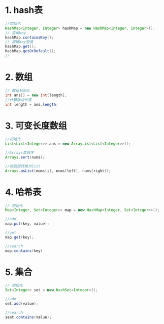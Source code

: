 # 1. hash表

```java
//初始化
HashMap<Integer, Integer> hashMap = new HashMap<Integer, Integer>();
// 查询key
hashMap.containsKey();
// 根据key查值
hashMap.get();
hashMap.getOrDefault();
//
```



# 2. 数组

```java
// 数组初始化
int ans[] = new int[length];
//计算数组长度
int length = ans.length;
```



# 3. 可变长度数组

```java
//初始化
List<List<Integer>> ans = new ArrayList<List<Integer>>();

//Arrays类排序
Arrays.sort(nums);

//将数组转换为list
Arrays.asList(nums[i], nums[left], nums[right]);
```



# 4. 哈希表

```java
// 初始化
Map<Integer, Set<Integer>> map = new HashMap<Integer, Set<Integer>>();

//add
map.put(key, value);

//get
map.get(key);

//search
map.contains(key)
```



# 5. 集合

```java
// 初始化
Set<Integer> set = new HashSet<Integer>();

//add
set.add(value);

//search
seat.contains(value);
```

